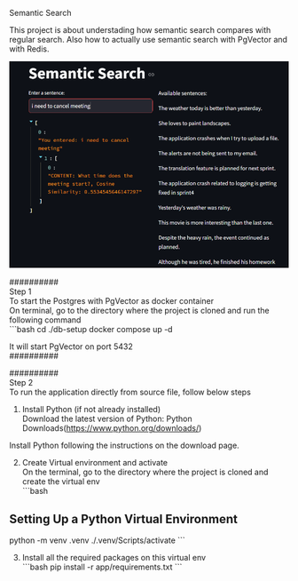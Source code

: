 Semantic Search

This project is about understading how semantic search compares with regular search.
Also how to actually use semantic search with PgVector and with Redis.

![App](https://github.com/mathurajai/semantic_search/blob/main/Screenshot%202025-01-18%20231605.png)

##########<br>
Step 1<br>
To start the Postgres with PgVector as docker container<br>
On terminal, go to the directory where the project is cloned and run the following command<br>
\```bash
cd ./db-setup
docker compose up -d

It will start PgVector on port 5432<br>
##########<br>

##########<br>
Step 2<br>
To run the application directly from source file, follow below steps<br>
1. Install Python (if not already installed)<br>
Download the latest version of Python: Python Downloads(https://www.python.org/downloads/)<br>

Install Python following the instructions on the download page.<br>

2. Create Virtual environment and activate<br>
On the terminal, go to the directory where the project is cloned and create the virtual env<br>
\```bash
## Setting Up a Python Virtual Environment
python -m venv .venv
./.venv/Scripts/activate
\```

3. Install all the required packages on this virtual env<br>
\```bash
pip install -r app/requirements.txt
\```